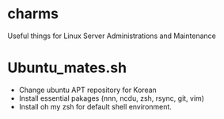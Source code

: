 # charms
Useful things for Linux Server Administrations and Maintenance

# Ubuntu_mates.sh
- Change ubuntu APT repository for Korean
- Install essential pakages (nnn, ncdu, zsh, rsync, git, vim)
- Install oh my zsh for default shell environment.
